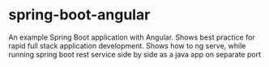 # spring-boot-angular
An example Spring Boot application with Angular.  Shows best practice for rapid full stack application development.
Shows how to ng serve, while running spring boot rest service side by side as a java app on separate port
